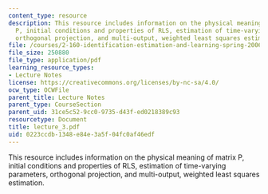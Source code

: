 ```yaml
---
content_type: resource
description: This resource includes information on the physical meaning of matrix
  P, initial conditions and properties of RLS, estimation of time-varying parameters,
  orthogonal projection, and multi-output, weighted least squares estimation.
file: /courses/2-160-identification-estimation-and-learning-spring-2006/0223ccdb1348e84e3a5f04fc0af46edf_lecture_3.pdf
file_size: 250880
file_type: application/pdf
learning_resource_types:
- Lecture Notes
license: https://creativecommons.org/licenses/by-nc-sa/4.0/
ocw_type: OCWFile
parent_title: Lecture Notes
parent_type: CourseSection
parent_uid: 31ce5c52-9cc0-9735-d43f-ed0218389c93
resourcetype: Document
title: lecture_3.pdf
uid: 0223ccdb-1348-e84e-3a5f-04fc0af46edf
---
```

This resource includes information on the physical meaning of matrix P, initial conditions and properties of RLS, estimation of time-varying parameters, orthogonal projection, and multi-output, weighted least squares estimation.